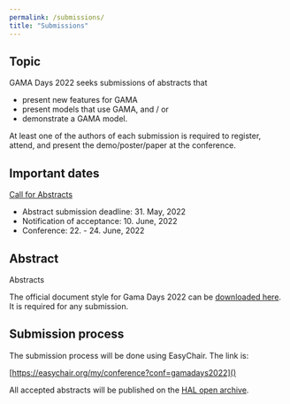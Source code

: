 ```yaml
---
permalink: /submissions/
title: "Submissions"
---
```


## Topic

GAMA Days 2022 seeks submissions of abstracts that

* present new features for GAMA
* present models that use GAMA, and / or
* demonstrate a GAMA model.

At least one of the authors of each submission is required to register, attend, and present the demo/poster/paper at the conference. 

## Important dates

[Call for Abstracts]()

- Abstract submission deadline: 31. May, 2022
- Notification of acceptance: 10. June, 2022
- Conference: 22. - 24. June, 2022

## Abstract

Abstracts 

The official document style for Gama Days 2022 can be [downloaded here](). It is required for any submission.

## Submission process

The submission process will be done using EasyChair. The link is:

[https://easychair.org/my/conference?conf=gamadays2022]()

All accepted abstracts will be published on the [HAL open archive](https://hal.archives-ouvertes.fr/).

